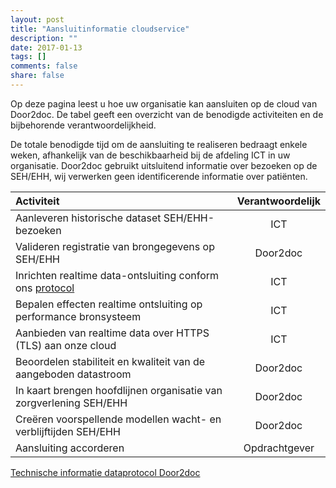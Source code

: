 ```yaml
---
layout: post
title: "Aansluitinformatie cloudservice"
description: ""
date: 2017-01-13
tags: []
comments: false
share: false
---
```

Op deze pagina leest u hoe uw organisatie kan aansluiten op de cloud van Door2doc. De tabel geeft een overzicht van de benodigde activiteiten en de bijbehorende verantwoordelijkheid. 

De totale benodigde tijd om de aansluiting te realiseren bedraagt enkele weken, afhankelijk van de beschikbaarheid bij de afdeling ICT in uw organisatie. Door2doc gebruikt uitsluitend informatie over bezoeken op de SEH/EHH, wij verwerken geen identificerende informatie over patiënten.

| Activiteit | Verantwoordelijk |
|:--------|:-------:|
| Aanleveren historische dataset SEH/EHH-bezoeken | ICT |
| Valideren registratie van brongegevens op SEH/EHH | Door2doc |
|Inrichten realtime data-ontsluiting conform ons [protocol](http://docs.door2doc.com/swagger/?url=/services/upload/swagger.yml#!/Service_definitie/) | ICT |
| Bepalen effecten realtime ontsluiting op performance bronsysteem | ICT |
| Aanbieden van realtime data over HTTPS (TLS) aan onze cloud | ICT |
| Beoordelen stabiliteit en kwaliteit van de aangeboden datastroom | Door2doc |
| In kaart brengen hoofdlijnen organisatie van zorgverlening SEH/EHH | Door2doc |
| Creëren voorspellende modellen wacht- en verblijftijden SEH/EHH | Door2doc |
| Aansluiting accorderen | Opdrachtgever |

[Technische informatie dataprotocol Door2doc](http://docs.door2doc.com/swagger/?url=/services/upload/swagger.yml#!/Service_definitie/) 

